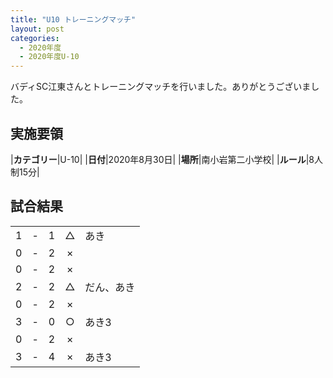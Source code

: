 ```yaml
---
title: "U10 トレーニングマッチ"
layout: post
categories:
  - 2020年度
  - 2020年度U-10
---
```


バディSC江東さんとトレーニングマッチを行いました。ありがとうございました。

## 実施要領

|**カテゴリー**|U-10|
|**日付**|2020年8月30日|
|**場所**|南小岩第二小学校|
|**ルール**|8人制15分|


## 試合結果

|    |   |    |         |    |
|:--:|:-:|:--:|:--:|:--------|
|    1| - |   1|△|あき|
|    0| - |   2|×||
|    0| - |   2|×||
|    2|- |   2|△|だん、あき|
|    0| - |   2|×||
|    3| - |   0|○|あき3|
|    0| - |   2|×||
|    3| - |   4|×|あき3|
